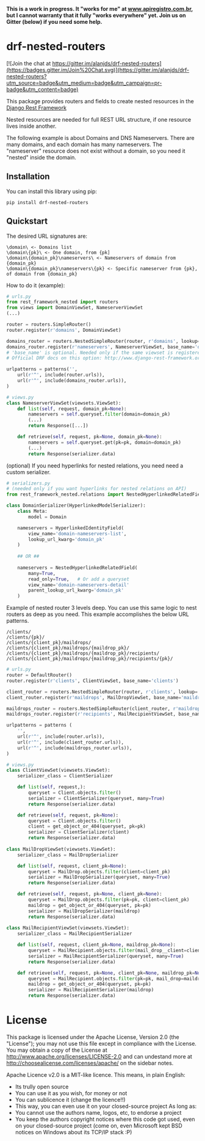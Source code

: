**This is a work in progress. It "works for me" at www.apiregistro.com.br, 
but I cannot warranty that it fully "works everywhere" yet. Join us on Gitter (below) if you need some help.**

drf-nested-routers
=====================

[![Join the chat at https://gitter.im/alanjds/drf-nested-routers](https://badges.gitter.im/Join%20Chat.svg)](https://gitter.im/alanjds/drf-nested-routers?utm_source=badge&utm_medium=badge&utm_campaign=pr-badge&utm_content=badge)

This package provides routers and fields to create nested resources in the [Django Rest Framework](http://django-rest-framework.org/)

Nested resources are needed for full REST URL structure, if one resource lives inside another.

The following example is about Domains and DNS Nameservers. 
There are many domains, and each domain has many nameservers. The "nameserver" resource does not
exist without a domain, so you need it "nested" inside the domain.

Installation
------------

You can install this library using pip:

```pip install drf-nested-routers```

Quickstart
----------

The desired URL signatures are:
```
\domain\ <- Domains list
\domain\{pk}\ <- One domain, from {pk]
\domain\{domain_pk}\nameservers\ <- Nameservers of domain from {domain_pk}
\domain\{domain_pk}\nameservers\{pk} <- Specific nameserver from {pk}, of domain from {domain_pk}
```

How to do it (example):
```python
# urls.py
from rest_framework_nested import routers
from views import DomainViewSet, NameserverViewSet
(...)

router = routers.SimpleRouter()
router.register(r'domains', DomainViewSet)

domains_router = routers.NestedSimpleRouter(router, r'domains', lookup='domain')
domains_router.register(r'nameservers', NameserverViewSet, base_name='domain-nameservers')
# 'base_name' is optional. Needed only if the same viewset is registered more than once
# Official DRF docs on this option: http://www.django-rest-framework.org/api-guide/routers/

urlpatterns = patterns('',
    url(r'^', include(router.urls)),
    url(r'^', include(domains_router.urls)),
)
```
```python
# views.py
class NameserverViewSet(viewsets.ViewSet):
    def list(self, request, domain_pk=None):
        nameservers = self.queryset.filter(domain=domain_pk)
        (...)
        return Response([...])

    def retrieve(self, request, pk=None, domain_pk=None):
        nameservers = self.queryset.get(pk=pk, domain=domain_pk)
        (...)
        return Response(serializer.data)
```

(optional) If you need hyperlinks for nested relations, you need need a custom serializer.
```python
# serializers.py
# (needed only if you want hyperlinks for nested relations on API)
from rest_framework_nested.relations import NestedHyperlinkedRelatedField

class DomainSerializer(HyperlinkedModelSerializer):
    class Meta:
        model = Domain

    nameservers = HyperlinkedIdentityField(
        view_name='domain-nameservers-list',
        lookup_url_kwarg='domain_pk'
    )
    
	## OR ##
    
    nameservers = NestedHyperlinkedRelatedField(
        many=True,
        read_only=True,   # Or add a queryset
        view_name='domain-nameservers-detail'
        parent_lookup_url_kwarg='domain_pk'
    )
```


Example of nested router 3 levels deep.  You can use this same logic to nest routers as deep as you need.  This example accomplishes the below URL patterns. 
```
/clients/
/clients/{pk}/
/clients/{client_pk}/maildrops/
/clients/{client_pk}/maildrops/{maildrop_pk}/
/clients/{client_pk}/maildrops/{maildrop_pk}/recipients/
/clients/{client_pk}/maildrops/{maildrop_pk}/recipients/{pk}/
```

```python
# urls.py
router = DefaultRouter()
router.register(r'clients', ClientViewSet, base_name='clients')

client_router = routers.NestedSimpleRouter(router, r'clients', lookup='client')
client_router.register(r'maildrops', MailDropViewSet, base_name='maildrops')

maildrops_router = routers.NestedSimpleRouter(client_router, r'maildrops', lookup='maildrop')
maildrops_router.register(r'recipients', MailRecipientViewSet, base_name='recipients')

urlpatterns = patterns (
    '',
    url(r'^', include(router.urls)),
    url(r'^', include(client_router.urls)),
    url(r'^', include(maildrops_router.urls)),
)
```

```python
# views.py
class ClientViewSet(viewsets.ViewSet):
    serializer_class = ClientSerializer

    def list(self, request,):
        queryset = Client.objects.filter()
        serializer = ClientSerializer(queryset, many=True)
        return Response(serializer.data)

    def retrieve(self, request, pk=None):
        queryset = Client.objects.filter()
        client = get_object_or_404(queryset, pk=pk)
        serializer = ClientSerializer(client)
        return Response(serializer.data)
        
class MailDropViewSet(viewsets.ViewSet):
    serializer_class = MailDropSerializer

    def list(self, request, client_pk=None):
        queryset = MailDrop.objects.filter(client=client_pk)
        serializer = MailDropSerializer(queryset, many=True)
        return Response(serializer.data)

    def retrieve(self, request, pk=None, client_pk=None):
        queryset = MailDrop.objects.filter(pk=pk, client=client_pk)
        maildrop = get_object_or_404(queryset, pk=pk)
        serializer = MailDropSerializer(maildrop)
        return Response(serializer.data)
        
class MailRecipientViewSet(viewsets.ViewSet):
    serializer_class = MailRecipientSerializer

    def list(self, request, client_pk=None, maildrop_pk=None):
        queryset = MailRecipient.objects.filter(mail_drop__client=client_pk, mail_drop=maildrop_pk)
        serializer = MailRecipientSerializer(queryset, many=True)
        return Response(serializer.data)

    def retrieve(self, request, pk=None, client_pk=None, maildrop_pk=None):
        queryset = MailRecipient.objects.filter(pk=pk, mail_drop=maildrop_pk, mail_drop__client=client_pk)
        maildrop = get_object_or_404(queryset, pk=pk)
        serializer = MailRecipientSerializer(maildrop)
        return Response(serializer.data)
```

License
=======

This package is licensed under the Apache License, Version 2.0 (the "License");
you may not use this file except in compliance with the License.
You may obtain a copy of the License at http://www.apache.org/licenses/LICENSE-2.0
and can undestand more at http://choosealicense.com/licenses/apache/ on the
sidebar notes.

Apache Licence v2.0 is a MIT-like licence. This means, in plain English:
- Its trully open source
- You can use it as you wish, for money or not
- You can sublicence it (change the licence!!)
- This way, you can even use it on your closed-source project
As long as:
- You cannot use the authors name, logos, etc, to endorse a project
- You keep the authors copyright notices where this code got used, even on your closed-source project
(come on, even Microsoft kept BSD notices on Windows about its TCP/IP stack :P)
